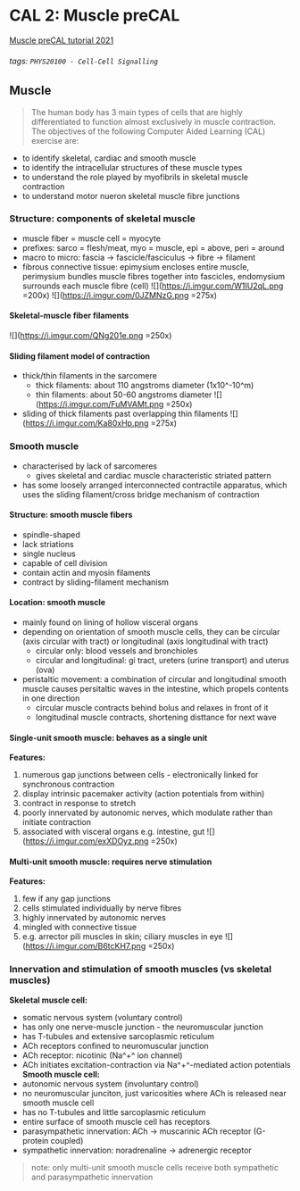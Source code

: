 # CAL 2: Muscle preCAL
[Muscle preCAL tutorial 2021](https://brightspace.ucd.ie/d2l/le/content/157606/viewContent/1498400/View)
###### tags: `PHYS20100 - Cell-Cell Signalling`

## Muscle
> The human body has 3 main types of cells that are highly differentiated to function almost exclusively in muscle contraction. The objectives of the following Computer Aided Learning (CAL) exercise are:

- to identify skeletal, cardiac and smooth muscle
- to identify the intracellular structures of these muscle types
- to understand the role played by myofibrils in skeletal muscle contraction
- to understand motor nueron skeletal muscle fibre junctions

### Structure: components of skeletal muscle
- muscle fiber = muscle cell = myocyte
- prefixes: sarco = flesh/meat, myo = muscle, epi = above, peri = around
- macro to micro: fascia → fascicle/fasciculus → fibre → filament
- fibrous connective tissue: epimysium encloses entire muscle, perimysium bundles muscle fibres together into fascicles, endomysium surrounds each muscle fibre (cell)
![](https://i.imgur.com/W1IU2qL.png =200x) ![](https://i.imgur.com/0JZMNzG.png =275x)

#### Skeletal-muscle fiber filaments
![](https://i.imgur.com/QNg201e.png =250x)

#### Sliding filament model of contraction
- thick/thin filaments in the sarcomere
    - thick filaments: about 110 angstroms diameter (1x10^-10^m)
    - thin filaments: about 50-60 angstroms diameter
![](https://i.imgur.com/FuMVAMt.png =250x) 
- sliding of thick filaments past overlapping thin filaments
![](https://i.imgur.com/Ka80xHp.png =275x)

### Smooth muscle
- characterised by lack of sarcomeres
    - gives skeletal and cardiac muscle characteristic striated pattern
- has some loosely arranged interconnected contractile apparatus, which uses the sliding filament/cross bridge mechanism of contraction

#### Structure: smooth muscle fibers
- spindle-shaped
- lack striations
- single nucleus
- capable of cell division
- contain actin and myosin filaments
- contract by sliding-filament mechanism

#### Location: smooth muscle
- mainly found on lining of hollow visceral organs
- depending on orientation of smooth muscle cells, they can be circular (axis circular with tract) or longitudinal (axis longitudinal with tract)
    - circular only: blood vessels and bronchioles
    - circular and longitudinal: gi tract, ureters (urine transport) and uterus (ova)
- peristaltic movement: a combination of circular and longitudinal smooth muscle causes persitaltic waves in the intestine, which propels contents in one direction
    - circular muscle contracts behind bolus and relaxes in front of it
    - longitudinal muscle contracts, shortening disttance for next wave

#### Single-unit smooth muscle: behaves as a single unit
**Features:**
1. numerous gap junctions between cells - electronically linked for synchronous contraction
2. display intrinsic pacemaker activity (action potentials from within)
3. contract in response to stretch
4. poorly innervated by autonomic nerves, which modulate rather than initiate contraction
5. associated with visceral organs e.g. intestine, gut
![](https://i.imgur.com/exXDOyz.png =250x)

#### Multi-unit smooth muscle: requires nerve stimulation
**Features:**
1. few if any gap junctions
2. cells stimulated individually by nerve fibres
3. highly innervated by autonomic nerves
4. mingled with connective tissue
5. e.g. arrector pili muscles in skin; ciliary muscles in eye
![](https://i.imgur.com/B6tcKH7.png =250x)

### Innervation and stimulation of smooth muscles (vs skeletal muscles)
**Skeletal muscle cell:**
- somatic nervous system (voluntary control)
- has only one nerve-muscle junction - the neuromuscular junction
- has T-tubules and extensive sarcoplasmic reticulum
- ACh receptors confined to neuromuscular junction
- ACh receptor: nicotinic (Na^+^ ion channel)
- ACh initiates excitation-contraction via Na^+^-mediated action potentials
**Smooth muscle cell:**
- autonomic nervous system (involuntary control)
- no neuromuscular junciton, just varicosities where ACh is released near smooth muscle cell
- has no T-tubules and little sarcoplasmic reticulum
- entire surface of smooth muscle cell has receptors
- parasympathetic innervation: ACh → muscarinic ACh receptor (G-protein coupled)
- sympathetic innervation: noradrenaline → adrenergic receptor
> note: only multi-unit smooth muscle cells receive both sympathetic and parasympathetic innervation

